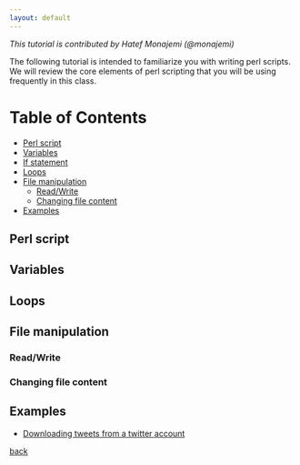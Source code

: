```yaml
---
layout: default
---
```


_This tutorial is contributed by Hatef Monajemi (@monajemi)_

The following tutorial is intended to familiarize you with writing perl scripts. 
We will review the core elements of perl scripting that you will be
using frequently in this class.  

# Table of Contents
- [Perl script](#perl-script)
- [Variables](#variables) 
- [If statement](#if-statement)
- [Loops](#loops)
- [File manipulation](#file-manipulation)
    - [Read/Write](#readwrite) 
    - [Changing file content](#changing-file-content)
- [Examples](#examples)    
## Perl script

## Variables


## Loops

## File manipulation

### Read/Write
### Changing file content

## Examples
   - [Downloading tweets from a twitter account](get_tweets.md)  

[back](../notes)
